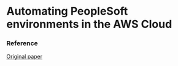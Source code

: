 

# Automating PeopleSoft environments in the AWS Cloud



### Reference

<a href="https://d1.awsstatic.com/whitepapers/Automating-PeopleSoft-Environments-in-AWS-Cloud.pdf?did=wp_card&trk=wp_card"> Original paper </a>

